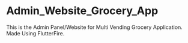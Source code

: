 # Admin_Website_Grocery_App
This is the Admin Panel/Website for Multi Vending Grocery Application. Made Using FlutterFire.
